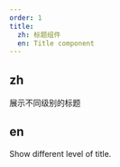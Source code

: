 ```yaml
---
order: 1
title:
  zh: 标题组件
  en: Title component
---
```


## zh

展示不同级别的标题

## en

Show different level of title.
